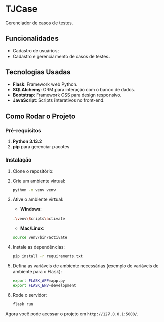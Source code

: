 # TJCase

Gerenciador de casos de testes.

## Funcionalidades

- Cadastro de usuários;
- Cadastro e gerenciamento de casos de testes.

## Tecnologias Usadas

- **Flask**: Framework web Python.
- **SQLAlchemy**: ORM para interação com o banco de dados.
- **Bootstrap**: Framework CSS para design responsivo.
- **JavaScript**: Scripts interativos no front-end.

## Como Rodar o Projeto

### Pré-requisitos

1. **Python 3.13.2**
2. **pip** para gerenciar pacotes

### Instalação

1. Clone o repositório:

2. Crie um ambiente virtual:
    ```bash
    python -m venv venv
    ```

3. Ative o ambiente virtual:

    - **Windows**:
    ```bash
    .\venv\Scripts\activate
    ```

    - **Mac/Linux**:
    ```bash
    source venv/bin/activate
    ```

4. Instale as dependências:
    ```bash
    pip install -r requirements.txt
    ```

5. Defina as variáveis de ambiente necessárias (exemplo de variáveis de ambiente para o Flask):
    ```bash
    export FLASK_APP=app.py
    export FLASK_ENV=development
    ```

6. Rode o servidor:
    ```bash
    flask run
    ```

Agora você pode acessar o projeto em `http://127.0.0.1:5000/`.


